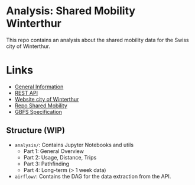 # Analysis: Shared Mobility Winterthur

This repo contains an analysis about the shared mobility data for the Swiss city of Winterthur.

# Links
* [General Information](https://opendata.swiss/de/dataset/standorte-und-verfugbarkeit-von-shared-mobility-angeboten)
* [REST API](https://api.sharedmobility.ch/documentation)
* [Website city of Winterthur](https://api.sharedmobility.ch/documentation)
* [Repo Shared Mobility](https://github.com/SFOE/sharedmobility)
* [GBFS Specification](https://github.com/MobilityData/gbfs)

## Structure (WIP)
* `analysis/`: Contains Jupyter Notebooks and utils
    * Part 1: General Overview
    * Part 2: Usage, Distance, Trips
    * Part 3: Pathfinding
    * Part 4: Long-term (> 1 week data)
* `airflow/`: Contains the DAG for the data extraction from the API.
